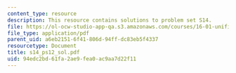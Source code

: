 ```yaml
---
content_type: resource
description: This resource contains solutions to problem set S14.
file: https://ol-ocw-studio-app-qa.s3.amazonaws.com/courses/16-01-unified-engineering-i-ii-iii-iv-fall-2005-spring-2006/94edc2bd61fa2ae9fea0ac9aa7d22f11_s14_ps12_sol.pdf
file_type: application/pdf
parent_uid: a6eb2151-6f41-806d-94ff-dc83eb5f4337
resourcetype: Document
title: s14_ps12_sol.pdf
uid: 94edc2bd-61fa-2ae9-fea0-ac9aa7d22f11
---
```

